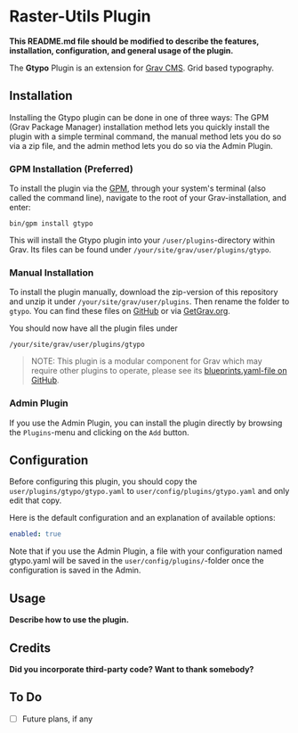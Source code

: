 # Raster-Utils Plugin

**This README.md file should be modified to describe the features, installation, configuration, and general usage of the plugin.**

The **Gtypo** Plugin is an extension for [Grav CMS](https://github.com/getgrav/grav). Grid based typography.

## Installation

Installing the Gtypo plugin can be done in one of three ways: The GPM (Grav Package Manager) installation method lets you quickly install the plugin with a simple terminal command, the manual method lets you do so via a zip file, and the admin method lets you do so via the Admin Plugin.

### GPM Installation (Preferred)

To install the plugin via the [GPM](https://learn.getgrav.org/cli-console/grav-cli-gpm), through your system's terminal (also called the command line), navigate to the root of your Grav-installation, and enter:

    bin/gpm install gtypo

This will install the Gtypo plugin into your `/user/plugins`-directory within Grav. Its files can be found under `/your/site/grav/user/plugins/gtypo`.

### Manual Installation

To install the plugin manually, download the zip-version of this repository and unzip it under `/your/site/grav/user/plugins`. Then rename the folder to `gtypo`. You can find these files on [GitHub](https://github.com//grav-plugin-gtypo) or via [GetGrav.org](https://getgrav.org/downloads/plugins).

You should now have all the plugin files under

    /your/site/grav/user/plugins/gtypo
	
> NOTE: This plugin is a modular component for Grav which may require other plugins to operate, please see its [blueprints.yaml-file on GitHub](https://github.com//grav-plugin-gtypo/blob/main/blueprints.yaml).

### Admin Plugin

If you use the Admin Plugin, you can install the plugin directly by browsing the `Plugins`-menu and clicking on the `Add` button.

## Configuration

Before configuring this plugin, you should copy the `user/plugins/gtypo/gtypo.yaml` to `user/config/plugins/gtypo.yaml` and only edit that copy.

Here is the default configuration and an explanation of available options:

```yaml
enabled: true
```

Note that if you use the Admin Plugin, a file with your configuration named gtypo.yaml will be saved in the `user/config/plugins/`-folder once the configuration is saved in the Admin.

## Usage

**Describe how to use the plugin.**

## Credits

**Did you incorporate third-party code? Want to thank somebody?**

## To Do

- [ ] Future plans, if any

